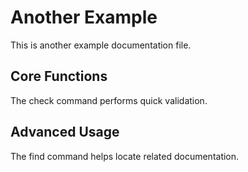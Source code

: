 # Another Example

This is another example documentation file.

## Core Functions

<!--- fresh:file core:cmd/check.go 94117ed -->
The check command performs quick validation.

## Advanced Usage

<!--- fresh:file core:cmd/find.go d51eab8 -->
The find command helps locate related documentation. 
